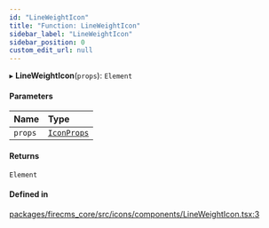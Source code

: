 ```yaml
---
id: "LineWeightIcon"
title: "Function: LineWeightIcon"
sidebar_label: "LineWeightIcon"
sidebar_position: 0
custom_edit_url: null
---
```


▸ **LineWeightIcon**(`props`): `Element`

#### Parameters

| Name | Type |
| :------ | :------ |
| `props` | [`IconProps`](../types/IconProps.md) |

#### Returns

`Element`

#### Defined in

[packages/firecms_core/src/icons/components/LineWeightIcon.tsx:3](https://github.com/FireCMSco/firecms/blob/d45f3739/packages/firecms_core/src/icons/components/LineWeightIcon.tsx#L3)
